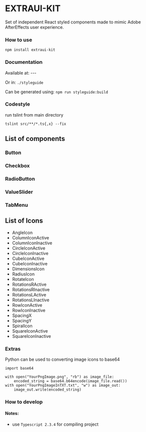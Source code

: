 # EXTRAUI-KIT
Set of independent React styled components made to mimic Adobe AfterEffects user experience.

### How to use
`npm install extraui-kit`

### Documentation
Available at: ---

Or in: `./styleguide`

Can be generated using: `npm run styleguide:build`

### Codestyle

run tslint from main directory

`tslint src/**/*.ts{,x} --fix` 

## List of components


### Button

### Checkbox

### RadioButton

### ValueSlider

### TabMenu


## List of Icons

  - AngleIcon
  - ColumnIconActive
  - ColumnIconInactive
  - CircleIconActive
  - CircleIconInactive
  - CubeIconActive
  - CubeIconInactive
  - DimensionsIcon
  - RadiusIcon
  - RotateIcon
  - RotationsRActive
  - RotationsRInactive
  - RotationsLActive
  - RotationsLInactive
  - RowIconActive
  - RowIconInactive
  - SpacingX
  - SpacingY
  - SpiralIcon
  - SquareIconActive
  - SquareIconInactive


### Extras

Python can be used to converting image icons to base64

```
import base64

with open("YourPngImage.png", "rb") as image_file:
    encoded_string = base64.b64encode(image_file.read())
with open("YourPngImageInTXT.txt", "w") as image_out:
    image_out.write(encoded_string)
```

### How to develop

#### Notes:

- use `Typescript 2.3.4` for compiling project